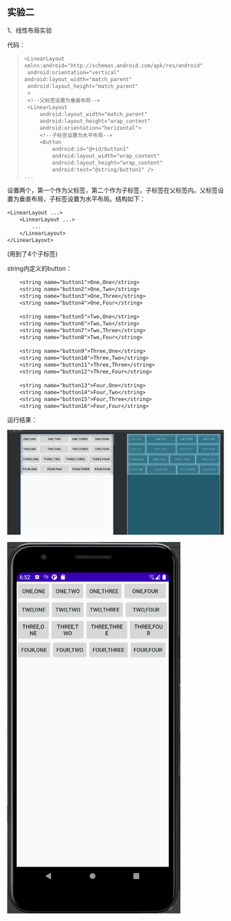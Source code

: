 

## 实验二

1、线性布局实验

代码：

> ```
> <LinearLayout xmlns:android="http://schemas.android.com/apk/res/android"
>  android:orientation="vertical" android:layout_width="match_parent"
>  android:layout_height="match_parent"
>  >
>  <!--父标签设置为垂直布局-->
>  <LinearLayout
>      android:layout_width="match_parent"
>      android:layout_height="wrap_content"
>      android:orientation="horizontal">
>      <!--子标签设置为水平布局-->
>      <Button
>          android:id="@+id/button1"
>          android:layout_width="wrap_content"
>          android:layout_height="wrap_content"
>          android:text="@string/button1" />
> ...
> ```

设置两个<LinearLayout>，第一个<LinearLayout>作为父标签，第二个<LinearLayout>作为子标签，子标签在父标签内。父标签设置为垂直布局，子标签设置为水平布局。结构如下：

```
<LinearLayout ...>
	<LinearLayout ...>
		...
	</LinearLayout>
</LinearLayout>
```

(用到了4个<LinearLayout>子标签)

string内定义的button：

```
 	<string name="button1">One,One</string>
    <string name="button2">One,Two</string>
    <string name="button3">One,Three</string>
    <string name="button4">One,Four</string>

    <string name="button5">Two,One</string>
    <string name="button6">Two,Two</string>
    <string name="button7">Two,Three</string>
    <string name="button8">Two,Four</string>

    <string name="button9">Three,One</string>
    <string name="button10">Three,Two</string>
    <string name="button11">Three,Three</string>
    <string name="button12">Three,Four</string>

    <string name="button13">Four,One</string>
    <string name="button14">Four,Two</string>
    <string name="button15">Four,Three</string>
    <string name="button16">Four,Four</string>
```

运行结果：

![image](https://github.com/vency799/experiment_02/blob/master/lineartest.png)

![image](https://github.com/vency799/experiment_02/blob/master/phonepage.png)
